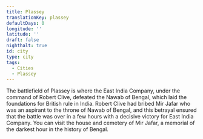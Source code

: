 ```yaml
---
title: Plassey
translationKey: plassey
defaultDays: 0
longitude: ''
latitude: ''
draft: false
nighthalt: true
id: city
type: city
tags:
  - Cities
  - Plassey
---
```

The battlefield of Plassey is where the East India Company, under the command of Robert Clive, defeated the Nawab of Bengal, which laid the foundations for British rule in India. Robert Clive had bribed Mir Jafar who was an aspirant to the throne of Nawab of Bengal, and this betrayal ensured that the battle was over in a few hours with a decisive victory for East India Company. You can visit the house and cemetery of Mir Jafar, a memorial of the darkest hour in the history of Bengal.